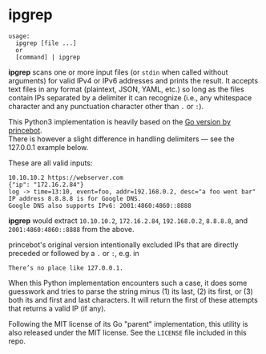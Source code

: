 # ipgrep

    usage:
      ipgrep [file ...]
      or
      [command] | ipgrep

**ipgrep** scans one or more input files (or `stdin` when called without arguments) for valid IPv4 or IPv6 addresses and prints the result. It accepts text files in any format (plaintext, JSON, YAML, etc.) so long as the files contain IPs separated by a delimiter it can recognize (i.e., any whitespace character and any punctuation character other than `.` or `:`).

This Python3 implementation is heavily based on the [Go version by princebot](https://github.com/princebot/ipgrep).  
There is however a slight difference in handling delimiters — see the 127.0.0.1 example below.

These are all valid inputs:

	10.10.10.2 https://webserver.com
	{"ip": "172.16.2.84"}
	log -> time=13:10, event=foo, addr=192.168.0.2, desc="a foo went bar"
	IP address 8.8.8.8 is for Google DNS.
	Google DNS also supports IPv6: 2001:4860:4860::8888

**ipgrep** would extract `10.10.10.2`, `172.16.2.84`, `192.168.0.2`, `8.8.8.8`, and `2001:4860:4860::8888` from the above.

princebot's original version intentionally excluded IPs that are directly preceded or followed by a `.` or `:`, e.g. in

	There’s no place like 127.0.0.1.

When this Python implementation encounters such a case, it does some guesswork and tries to parse the string minus (1) its last, (2) its first, or (3) both its and first and last characters. It will return the first of these attempts that returns a valid IP (if any).

Following the MIT license of its Go "parent" implementation, this utility is also released under the MIT license. See the `LICENSE` file included in this repo.
